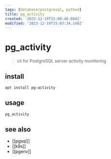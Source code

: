 ```yaml
---
tags: [database/postgresql, python]
title: pg_activity
created: '2023-12-19T15:00:40.604Z'
modified: '2023-12-19T15:03:34.148Z'
---
```


# pg_activity

> cli for PostgreSQL server activity monitoring

## install

```sh
apt install pg-activity
```

## usage

```sh
pg_activity
```

## see also

- [[pgsql]]
- [[k9s]]
- [[pgenv]]
